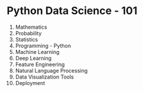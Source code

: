 # Python Data Science - 101

1) Mathematics
2) Probability
3) Statistics
4) Programming - Python
5) Machine Learning
6) Deep Learning
7) Feature Engineering
8) Natural Language Processing
9) Data Visualization Tools
10) Deployment
